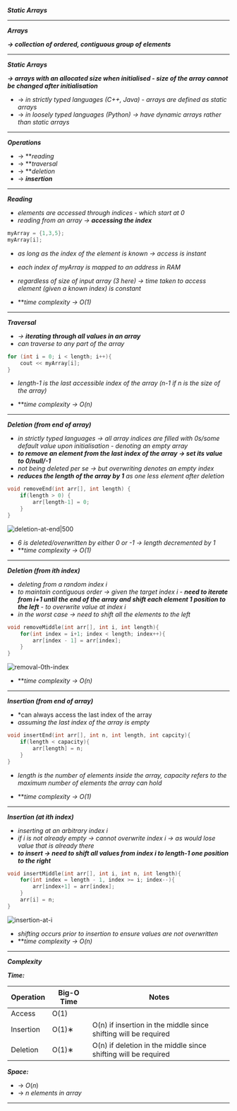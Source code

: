 ***Static Arrays***

- - - 

***Arrays***

***→ collection of ordered, contiguous group of elements***

- - - 

***Static Arrays***

***→ arrays with an allocated size when initialised - size of the array cannot be changed after initialisation***

- → *in strictly typed languages (C++, Java) - arrays are defined as static arrays*
- → *in loosely typed languages (Python) → have dynamic arrays rather than static arrays*

- - - 

***Operations***

- → ***reading*
- → ***traversal*
- → ***deletion*
- → ***insertion***

- - - 

***Reading***

- *elements are accessed through indices - which start at 0*
- *reading from an array → **accessing the index***

```c++
myArray = {1,3,5};
myArray[i];
```

- *as long as the index of the element is known → access is instant*
- *each index of myArray is mapped to an address in RAM*
- *regardless of size of input array (3 here) → time taken to access element (given a known index) is constant*

- ***time complexity → $O(1)$*

- - -

***Traversal***

- *→ **iterating through all values in an array***
- *can traverse to any part of the array*

```c
for (int i = 0; i < length; i++){
	cout << myArray[i];
}
```

- *length-1 is the last accessible index of the array (n-1 if n is the size of the array)*

- ***time complexity → $O(n)$*

- - - 

***Deletion (from end of array)***

- *in strictly typed languages → all array indices are filled with 0s/some default value upon initialisation - denoting an empty array*
- ***to remove an element from the last index of the array → set its value to 0/null/-1***
- *not being deleted per se → but overwriting denotes an empty index*
- ***reduces the length of the array by 1** as one less element after deletion*

```c++
void removeEnd(int arr[], int length) {
	if(length > 0) {
		arr[length-1] = 0;
	}
}
```

![deletion-at-end|500](https://imagedelivery.net/CLfkmk9Wzy8_9HRyug4EVA/e081b055-98b3-4edd-55f6-8fa6cc59d500/sharpen=1)

- *6 is deleted/overwritten by either 0 or -1 → length decremented by 1*
- ***time complexity → $O(1)$*

- - - 

***Deletion (from ith index)***

- *deleting from a random index i*
- *to maintain contiguous order → given the target index i - **need to iterate from i+1 until the end of the array and shift each element 1 position to the left** - to overwrite value at index i*
- *in the worst case → need to shift all the elements to the left*

```c++
void removeMiddle(int arr[], int i, int length){
	for(int index = i+1; index < length; index++){
		arr[index - 1] = arr[index];
	}
}
```

![removal-0th-index](https://imagedelivery.net/CLfkmk9Wzy8_9HRyug4EVA/2888f751-1ae4-4534-68ba-1b42689a0b00/sharpen=1)

- ***time complexity → $O(n)$*

- - - 

***Insertion (from end of array)***

- *can always access the last index of the array
- *assuming the last index of the array is empty*

```c++
void insertEnd(int arr[], int n, int length, int capcity){
	if(length < capacity){
		arr[length] = n;	
	}
}
```

- *length is the number of elements inside the array, capacity refers to the maximum number of elements the array can hold*

- ***time complexity → $O(1)$*

- - - 

***Insertion (at ith index)***

- *inserting at an arbitrary index i*
- *if i is not already empty → cannot overwrite index i → as would lose value that is already there*
- ***to insert → need to shift all values from index i to length-1 one position to the right***

```c++
void insertMiddle(int arr[], int i, int n, int length){
	for(int index = length - 1, index >= i; index--){
		arr[index+1] = arr[index];
	}
	arr[i] = n;
}
```

![insertion-at-i](https://imagedelivery.net/CLfkmk9Wzy8_9HRyug4EVA/34345b51-7e7d-478f-5ba1-68672e931200/sharpen=1)

- *shifting occurs prior to insertion to ensure values are not overwritten*
- ***time complexity → $O(n)$*

- - - 

***Complexity***

***Time:***

|Operation|Big-O Time|Notes|
|---|---|---|
|Access|O(1)||
|Insertion|O(1)∗|O(n) if insertion in the middle since shifting will be required|
|Deletion|O(1)∗|O(n) if deletion in the middle since shifting will be required|
***Space:***
- → $O(n)$
- → *n elements in array* 

- - - 
